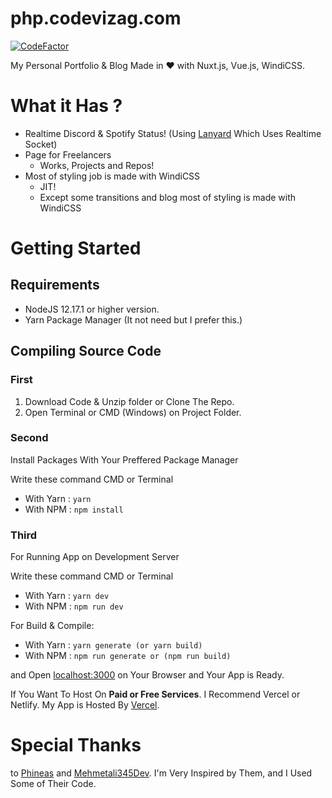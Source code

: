 # php.codevizag.com


[![CodeFactor](https://www.codefactor.io/repository/github/phpxcoder/php/badge)](https://www.codefactor.io/repository/github/phpxcoder/php)

My Personal Portfolio & Blog Made in ♥ with Nuxt.js, Vue.js, WindiCSS.


# What it Has ?

- Realtime Discord & Spotify Status! (Using [Lanyard](https://github.com/Phineas/lanyard) Which Uses Realtime Socket)
- Page for Freelancers
    - Works, Projects and Repos!
- Most of styling job is made with WindiCSS
    - JIT!
    - Except some transitions and blog most of styling is made with WindiCSS

# Getting Started

## Requirements

- NodeJS 12.17.1 or higher version.
- Yarn Package Manager (It not need but I prefer this.)

## Compiling Source Code

### First
 1. Download Code & Unzip folder or Clone The Repo.
 2. Open Terminal or CMD (Windows) on Project Folder.  
### Second
Install Packages With Your Preffered Package Manager

Write these command CMD or Terminal
 - With Yarn : ```yarn```
 - With NPM : ```npm install```

### Third
For Running App on Development Server

Write these command CMD or Terminal

 - With Yarn : ```yarn dev```
 - With NPM : ```npm run dev```

For Build & Compile:

 - With Yarn : ```yarn generate (or yarn build)```
 - With NPM : ```npm run generate or (npm run build)```

and Open [localhost:3000](http://localhost:3000) on Your Browser and Your App is Ready.

If You Want To Host On **Paid or Free Services**. I Recommend Vercel or Netlify. My App is Hosted By [Vercel](https://vercel.com).

# Special Thanks
to [Phineas](https://github.com/Phineas) and [Mehmetali345Dev](https://github.com/Mehmetali345Dev). I'm Very Inspired by Them, and I Used Some of Their Code.
